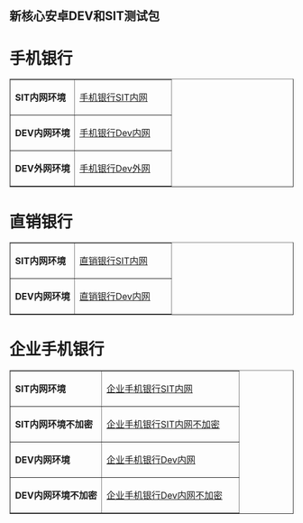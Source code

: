 ## 新核心安卓DEV和SIT测试包
# 手机银行
<table border="1">
  <tr>
    <td width="40%">
      <p><b>SIT内网环境</b></p>
    </td>
    <td width="60">
      <a href="https://www.pgyer.com/f314c182f01515792296cf00fa2368a2">手机银行SIT内网</a>
    </td>
  </tr>
  <tr>
    <td width="40%">
      <p><b>DEV内网环境</b></p>
    </td>
    <td width="60">
      <a href="https://www.pgyer.com/99c07e8570103ab686e43444e2e3d27a">手机银行Dev内网</a>
    </td>
  </tr>
  <tr>
    <td width="40%">
      <p><b>DEV外网环境</b></p>
    </td>
    <td width="60">
      <a href="https://www.pgyer.com/1be1d7abc336e261b5cacb8cfb3f668a">手机银行Dev外网</a>
    </td>
  </tr>
</table>

# 直销银行
<table border="1">
  <tr>
    <td width="40%">
      <p><b>SIT内网环境</b></p>
    </td>
    <td width="60">
      <a href="https://www.pgyer.com/e49e71fa185bff3ec2b5296e90dfaf88">直销银行SIT内网</a>
    </td>
  </tr>
  <tr>
    <td width="40%">
      <p><b>DEV内网环境</b></p>
    </td>
    <td width="60">
      <a href="https://www.pgyer.com/af6b79caa75fa267ef7a76579e5d6b28">直销银行Dev内网</a>
    </td>
  </tr>
</table>

# 企业手机银行
<table border="1">
  <tr>
    <td width="40%">
      <p><b>SIT内网环境</b></p>
    </td>
    <td width="60">
      <a href="https://www.pgyer.com/33d91bc35f48fa4c7915950c27f10f8a">企业手机银行SIT内网</a>
    </td>
  </tr>
   <tr>
    <td width="40%">
      <p><b>SIT内网环境不加密</b></p>
    </td>
    <td width="60">
      <a href="https://www.pgyer.com/91050347a8223a4500ecae93eb516285">企业手机银行SIT内网不加密</a>
    </td>
  </tr>
  <tr>
    <td width="40%">
      <p><b>DEV内网环境</b></p>
    </td>
    <td width="60">
      <a href="https://www.pgyer.com/8c5571998f73f1d43029d2d8c8812c5d">企业手机银行Dev内网</a>
    </td>
  </tr>
    <tr>
    <td width="40%">
      <p><b>DEV内网环境不加密</b></p>
    </td>
    <td width="60">
      <a href="https://www.pgyer.com/fcd26a0be846d2ab46a7966d82a49d9b">企业手机银行Dev内网不加密</a>
    </td>
  </tr>
</table>
